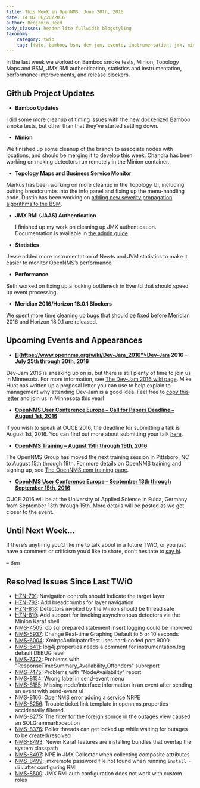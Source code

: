 ```yaml
---
title: This Week in OpenNMS: June 20th, 2016
date: 14:07 06/20/2016
author: Benjamin Reed
body_classes: header-lite fullwidth blogstyling
taxonomy:
    category: twio
    tag: [twio, bamboo, bsm, dev-jam, eventd, instrumentation, jmx, minion, ouce, performance improvements, release, rmi, smoke tests, statistics, topology maps, training]
---
```


In the last week we worked on Bamboo smoke tests, Minion, Topology Maps and BSM, JMX RMI authentication, statistics and instrumentation, performance improvements, and release blockers.

Github Project Updates
----------------------

* __Bamboo Updates__

I did some more cleanup of timing issues with the new dockerized Bamboo smoke tests, but other than that they&#8217;ve started settling down.

* __Minion__

We finished up some cleanup of the branch to associate nodes with locations, and should be merging it to develop this week.  Chandra has been working on making detectors run remotely in the Minion container.

* __Topology Maps and Business Service Monitor__

Markus has been working on more cleanup in the Topology UI, including putting breadcrumbs into the info panel and fixing up the menu-handling code.  Dustin has been working on [adding new severity propagation algorithms to the BSM](http://issues.opennms.org/browse/HZN-820).

* __JMX RMI (JAAS) Authentication__

  I finished up my work on cleaning up JMX authentication.  Documentation is available in [the admin guide](http://docs.opennms.org/opennms/branches/develop/guide-admin/guide-admin.html#ga-rmi).

* __Statistics__

Jesse added more instrumentation of Newts and JVM statistics to make it easier to monitor OpenNMS&#8217;s performance.

* __Performance__

Seth worked on fixing up a locking bottleneck in Eventd that should speed up event processing.

* __Meridian 2016/Horizon 18.0.1 Blockers__

We spent more time cleaning up bugs that should be fixed before Meridian 2016 and Horizon 18.0.1 are released.

Upcoming Events and Appearances
-------------------------------

* __[](https://www.opennms.org/wiki/Dev-Jam_2016">Dev-Jam 2016 – July 25th through 30th, 2016</a>__

Dev-Jam 2016 is sneaking up on is, but there is still plenty of time to join us in Minnesota.  For more information, see [The Dev-Jam 2016 wiki page](https://www.opennms.org/wiki/Dev-Jam_2016).
Mike Huot has written up a proposal letter you can use to help explain to management why attending Dev-Jam is a good idea.  Feel free to [copy this letter](https://docs.google.com/document/d/1VerZYe5LwMT_1j5ISAsNU9-ZGcwY_zdA_4DODNlBpYg/edit?usp=sharing) and join us in Minnesota this year!

* __[OpenNMS User Conference Europe – Call for Papers Deadline – August 1st, 2016](http://www.opennms.eu/2016/06/call-for-papers-ouce-2016/)__

If you wish to speak at OUCE 2016, the deadline for submitting a talk is August 1st, 2016.  You can find out more about submitting your talk [here](http://www.opennms.eu/2016/06/call-for-papers-ouce-2016/).

* __[OpenNMS Training – August 15th through 19th, 2016](http://www.opennms.com/training)__

The OpenNMS Group has moved the next training session in Pittsboro, NC to August 15th through 19th.  For more details on OpenNMS training and signing up, see [The OpenNMS.com training page](http://www.opennms.com/training/).

* __[OpenNMS User Conference Europe – September 13th through September 15th, 2016](https://ouce.opennms.eu)__

OUCE 2016 will be at the University of Applied Science in Fulda, Germany from September 13th through 15th.  More details will be posted as we get closer to the event.

Until Next Week…
----------------

If there’s anything you’d like me to talk about in a future TWiO, or you just have a comment or criticism you’d like to share, don’t hesitate to [say hi](mailto:twio@opennms.org).

– Ben

Resolved Issues Since Last TWiO
-------------------------------

* [HZN-791](http://issues.opennms.org/browse/HZN-791): Navigation controls should indicate the target layer
* [HZN-792](http://issues.opennms.org/browse/HZN-792): Add breadcrumbs for layer navigation
* [HZN-818](http://issues.opennms.org/browse/HZN-818): Detectors invoked by the Minion should be thread safe
* [HZN-819](http://issues.opennms.org/browse/HZN-819): Add support for invoking asynchronous detectors via the Minion Karaf shell
* [NMS-4505](http://issues.opennms.org/browse/NMS-4505): db sql prepared statement insert logging could be improved
* [NMS-5937](http://issues.opennms.org/browse/NMS-5937): Change Real-time Graphing Default to 5 or 10 seconds
* [NMS-6004](http://issues.opennms.org/browse/NMS-6004): XmlrpcAnticipatorTest uses hard-coded port 9000
* [NMS-6411](http://issues.opennms.org/browse/NMS-6411): log4j.properties needs a comment for instrumentation.log default DEBUG level
* [NMS-7472](http://issues.opennms.org/browse/NMS-7472): Problems with "ResponseTimeSummary_Availability_Offenders" subreport
* [NMS-7475](http://issues.opennms.org/browse/NMS-7475): Problems with "NodeAvailability" report
* [NMS-8154](http://issues.opennms.org/browse/NMS-8154): Wrong label in send-event menu
* [NMS-8155](http://issues.opennms.org/browse/NMS-8155): Missing node/interface information in an event after sending an event with send-event ui
* [NMS-8166](http://issues.opennms.org/browse/NMS-8166): OpenNMS error adding a service NRPE
* [NMS-8256](http://issues.opennms.org/browse/NMS-8256): Trouble ticket link template in opennms.properties accidentally filtered
* [NMS-8275](http://issues.opennms.org/browse/NMS-8275): The filter for the foreign source in the outages view caused an SQLGrammarException
* [NMS-8376](http://issues.opennms.org/browse/NMS-8376): Poller threads can get locked up while waiting for outages to be created/resolved
* [NMS-8493](http://issues.opennms.org/browse/NMS-8493): Newer Karaf features are installing bundles that overlap the system classpath
* [NMS-8497](http://issues.opennms.org/browse/NMS-8497): NPE in JMX Collector when collecting composite attributes
* [NMS-8499](http://issues.opennms.org/browse/NMS-8499): jmxremote password file not found when running `install -dis` after configuring RMI
* [NMS-8500](http://issues.opennms.org/browse/NMS-8500): JMX RMI auth configuration does not work with custom roles
